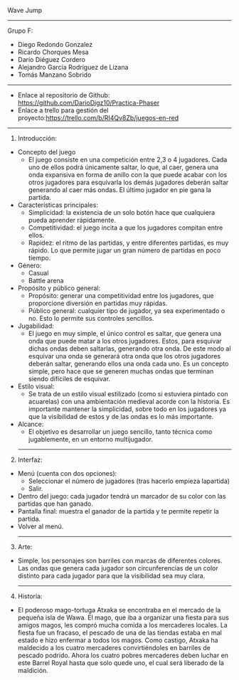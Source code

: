
Wave Jump
____________________________________________________________________
Grupo F:
- Diego Redondo Gonzalez
- Ricardo Chorques Mesa
- Darío Diéguez Cordero
- Alejandro García Rodríguez de Lizana
- Tomás Manzano Sobrido
____________________________________________________________________
- Enlace al repositorio de Github: https://github.com/DarioDigz10/Practica-Phaser
- Enlace a trello para gestión del proyecto:https://trello.com/b/RI4Qv8Zb/juegos-en-red
____________________________________________________________________
1. Introducción:
- Concepto del juego
    - El juego consiste en una competición entre 2,3 o 4 jugadores. Cada uno de ellos podrá únicamente saltar, lo que, al caer, genera una onda expansiva en forma de anillo con     la que puede acabar con los otros jugadores para esquivarla los demás jugadores deberán saltar generando al caer más ondas. El último jugador en pie gana la partida.
- Características principales:
    - Simplicidad: la existencia de un solo botón hace que cualquiera pueda aprender rápidamente.
    - Competitividad: el juego incita a que los jugadores compitan entre ellos.
    - Rapidez: el ritmo de las partidas, y entre diferentes partidas, es muy rápido. Lo que permite jugar un gran número de partidas en poco tiempo.
- Género:
    - Casual
    - Battle arena
- Propósito y público general:
    - Propósito: generar una competitividad entre los jugadores, que proporcione diversión en partidas muy rápidas.
    - Público general: cualquier tipo de jugador, ya sea experimentado o no. Esto lo permite sus controles sencillos.
- Jugabilidad:
    - El juego en muy simple, el único control es saltar, que genera una onda que puede matar a los otros jugadores. Estos, para esquivar dichas ondas deben saltarlas,                generando otra onda. De este modo al esquivar una onda se generará otra onda que los otros jugadores deberán saltar, generando ellos una onda cada uno. Es un concepto            simple, pero hace que se generen muchas ondas que terminan siendo difíciles de esquivar.
- Estilo visual:
    - Se trata de un estilo visual estilizado (como si estuviera pintado con acuarelas) con una ambientación medieval acorde con la historia. Es importante mantener la                simplicidad, sobre todo en los jugadores ya que la visibilidad de estos y de las ondas es lo más importante.
- Alcance:
    - El objetivo es desarrollar un juego sencillo, tanto técnica como jugablemente, en un entorno multijugador.
    ____________________________________________________________________
2. Interfaz:
- Menú (cuenta con dos opciones):
    - Seleccionar el número de jugadores (tras hacerlo empieza lapartida)
    - Salir.
- Dentro del juego: cada jugador tendrá un marcador de su color con las partidas que han ganado.
- Pantalla final: muestra el ganador de la partida y te permite repetir la partida.
- Volver al menú.
  ____________________________________________________________________
3. Arte:
- Simple, los personajes son barriles con marcas de diferentes colores. Las ondas que genera cada jugador son circunferencias de un color distinto para cada jugador para que la visibilidad sea muy clara.
  ____________________________________________________________________
4. Historia:
- El poderoso mago-tortuga Atxaka se encontraba en el mercado de la pequeña isla de Wawa. El mago, que iba a organizar una fiesta para sus amigos magos, les compró mucha          comida a los mercaderes locales. La fiesta fue un fracaso, el pescado de una de las tiendas estaba en mal estado e hizo enfermar a todos los magos. Como castigo, Atxaka ha      maldecido a los cuatro mercaderes convirtiéndoles en barriles de pescado podrido. Ahora los cuatro pobres mercaderes deben luchar en este Barrel Royal hasta que solo quede      uno, el cual será liberado de la maldición.
